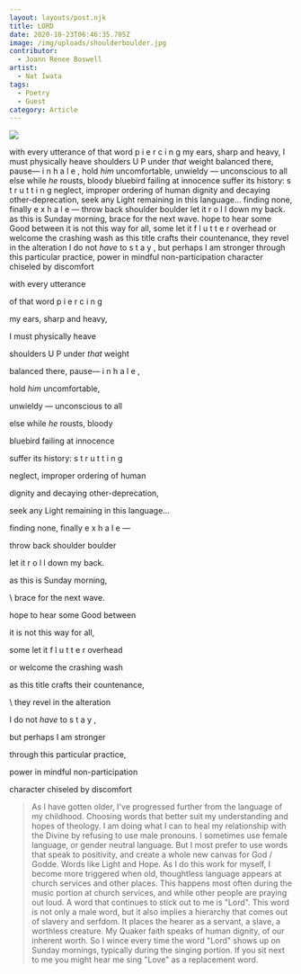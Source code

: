 ```yaml
---
layout: layouts/post.njk
title: LORD
date: 2020-10-23T06:46:35.705Z
image: /img/uploads/shoulderboulder.jpg
contributor:
  - Joann Renee Boswell
artist:
  - Nat Iwata
tags:
  - Poetry
  - Guest
category: Article
---
```

![](/img/uploads/lord.jpg)



with every utterance
of that word p i e r c i n g
my ears, sharp and heavy,
I must physically heave
shoulders U P under *that* weight
balanced there, pause— i n h a l e ,
hold *him* uncomfortable,
unwieldy — unconscious to all
else while *he* rousts, bloody
bluebird failing at innocence
suffer its history: s t r u t t i n g
neglect, improper ordering of human
dignity and decaying other-deprecation,
seek any Light remaining in this language...
finding none, finally e x h a l e —
throw back shoulder boulder
let it r o l l down my back.
as this is Sunday morning,
brace for the next wave.
hope to hear some Good between
it is not this way for all,
some let it f l u t t e r overhead
or welcome the crashing wash
as this title crafts their countenance,
they revel in the alteration
I do not *have* to s t a y ,
but perhaps I am stronger
through this particular practice,
power in mindful non-participation
character chiseled by discomfort

with every utterance

of that word p i e r c i n g

my ears, sharp and heavy,

I must physically heave

shoulders U P under *that* weight



balanced there, pause— i n h a l e ,

hold *him* uncomfortable,

unwieldy — unconscious to all

else while *he* rousts, bloody

bluebird failing at innocence



suffer its history: s t r u t t i n g

neglect, improper ordering of human

dignity and decaying other-deprecation,

seek any Light remaining in this language…

finding none, finally e x h a l e —



throw back shoulder boulder

let it r o l l down my back.

as this is Sunday morning,

\    brace for the next wave.

hope to hear some Good between



it is not this way for all,

some let it f l u t t e r overhead

or welcome the crashing wash

as this title crafts their countenance,

\    they revel in the alteration



I do not *have* to s t a y ,

but perhaps I am stronger

through this particular practice,

power in mindful non-participation

character chiseled by discomfort



> As I have gotten older, I've progressed further from the language of my childhood. Choosing words that better suit my understanding and hopes of theology. I am doing what I can to heal my relationship with the Divine by refusing to use male pronouns. I sometimes use female language, or gender neutral language. But I most prefer to use words that speak to positivity, and create a whole new canvas for God / Godde. Words like Light and Hope. As I do this work for myself, I become more triggered when old, thoughtless language appears at church services and other places. This happens most often during the music portion at church services, and while other people are praying out loud. A word that continues to stick out to me is "Lord". This word is not only a male word, but it also implies a hierarchy that comes out of slavery and serfdom. It places the hearer as a servant, a slave, a worthless creature. My Quaker faith speaks of human dignity, of our inherent worth. So I wince every time the word "Lord" shows up on Sunday mornings, typically during the singing portion. If you sit next to me you might hear me sing "Love" as a replacement word.